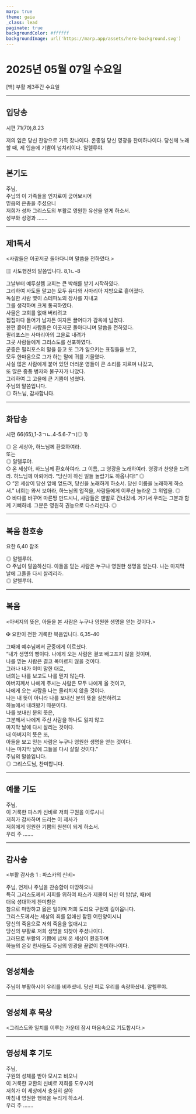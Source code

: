 ```yaml
---
marp: true
theme: gaia
_class: lead
paginate: true
backgroundColor: #ffffff
backgroundImage: url('https://marp.app/assets/hero-background.svg')
---
```


# 2025년 05월 07일 수요일

[백] 부활 제3주간 수요일  




---

## 입당송

시편 71(70),8.23

저의 입은 당신 찬양으로 가득 찼나이다. 온종일 당신 영광을 찬미하나이다. 당신께 노래할 때, 제 입술에 기쁨이 넘치리이다. 알렐루야.  
  


---

## 본기도

주님,  
주님의 이 가족들을 인자로이 굽어보시어  
믿음의 은총을 주셨으니  
저희가 성자 그리스도의 부활로 영원한 유산을 얻게 하소서.  
성부와 성령과 …….  
  


---

## 제1독서

<사람들은 이곳저곳 돌아다니며 말씀을 전하였다.>

▥ 사도행전의 말씀입니다. 8,1ㄴ-8

그날부터 예루살렘 교회는 큰 박해를 받기 시작하였다.  
그리하여 사도들 말고는 모두 유다와 사마리아 지방으로 흩어졌다.  
독실한 사람 몇이 스테파노의 장사를 지내고  
그를 생각하며 크게 통곡하였다.  
사울은 교회를 없애 버리려고  
집집마다 들어가 남자든 여자든 끌어다가 감옥에 넘겼다.  
한편 흩어진 사람들은 이곳저곳 돌아다니며 말씀을 전하였다.  
필리포스는 사마리아의 고을로 내려가  
그곳 사람들에게 그리스도를 선포하였다.  
군중은 필리포스의 말을 듣고 또 그가 일으키는 표징들을 보고,  
모두 한마음으로 그가 하는 말에 귀를 기울였다.  
사실 많은 사람에게 붙어 있던 더러운 영들이 큰 소리를 지르며 나갔고,  
또 많은 중풍 병자와 불구자가 나았다.  
그리하여 그 고을에 큰 기쁨이 넘쳤다.  
주님의 말씀입니다.  
◎ 하느님, 감사합니다.  
  


---

## 화답송

시편 66(65),1-3ㄱㄴ.4-5.6-7ㄱ(◎ 1)

◎ 온 세상아, 하느님께 환호하여라.  
또는  
◎ 알렐루야.  
○ 온 세상아, 하느님께 환호하여라. 그 이름, 그 영광을 노래하여라. 영광과 찬양을 드려라. 하느님께 아뢰어라. “당신이 하신 일들 놀랍기도 하옵니다!” ◎  
○ “온 세상이 당신 앞에 엎드려, 당신을 노래하게 하소서. 당신 이름을 노래하게 하소서.” 너희는 와서 보아라, 하느님의 업적을, 사람들에게 이루신 놀라운 그 위업을. ◎  
○ 바다를 바꾸어 마른땅 만드시니, 사람들은 맨발로 건너갔네. 거기서 우리는 그분과 함께 기뻐하네. 그분은 영원히 권능으로 다스리신다. ◎  
  


---

## 복음 환호송

요한 6,40 참조

◎ 알렐루야.  
○ 주님이 말씀하신다. 아들을 믿는 사람은 누구나 영원한 생명을 얻는다. 나는 마지막 날에 그들을 다시 살리리라.  
◎ 알렐루야.  
  


---

## 복음

<아버지의 뜻은, 아들을 본 사람은 누구나 영원한 생명을 얻는 것이다.>

✠ 요한이 전한 거룩한 복음입니다. 6,35-40

그때에 예수님께서 군중에게 이르셨다.  
“내가 생명의 빵이다. 나에게 오는 사람은 결코 배고프지 않을 것이며,  
나를 믿는 사람은 결코 목마르지 않을 것이다.  
그러나 내가 이미 말한 대로,  
너희는 나를 보고도 나를 믿지 않는다.  
아버지께서 나에게 주시는 사람은 모두 나에게 올 것이고,  
나에게 오는 사람을 나는 물리치지 않을 것이다.  
나는 내 뜻이 아니라 나를 보내신 분의 뜻을 실천하려고  
하늘에서 내려왔기 때문이다.  
나를 보내신 분의 뜻은,  
그분께서 나에게 주신 사람을 하나도 잃지 않고  
마지막 날에 다시 살리는 것이다.  
내 아버지의 뜻은 또,  
아들을 보고 믿는 사람은 누구나 영원한 생명을 얻는 것이다.  
나는 마지막 날에 그들을 다시 살릴 것이다.”  
주님의 말씀입니다.  
◎ 그리스도님, 찬미합니다.  
  


---

## 예물 기도

주님,  
이 거룩한 파스카 신비로 저희 구원을 이루시니  
저희가 감사하며 드리는 이 제사가  
저희에게 영원한 기쁨의 원천이 되게 하소서.  
우리 주 …….  
  


---

## 감사송

<부활 감사송 1 : 파스카의 신비>

주님, 언제나 주님을 찬송함이 마땅하오나  
특히 그리스도께서 저희를 위하여 파스카 제물이 되신 이 밤(날, 때)에  
더욱 성대하게 찬미함은  
참으로 마땅하고 옳은 일이며 저희 도리요 구원의 길이옵니다.  
그리스도께서는 세상의 죄를 없애신 참된 어린양이시니  
당신의 죽음으로 저희 죽음을 없애시고  
당신의 부활로 저희 생명을 되찾아 주셨나이다.  
그러므로 부활의 기쁨에 넘쳐 온 세상이 환호하며  
하늘의 온갖 천사들도 주님의 영광을 끝없이 찬미하나이다.  
  


---

## 영성체송

주님이 부활하시어 우리를 비추셨네. 당신 피로 우리를 속량하셨네. 알렐루야.  
  


---

## 영성체 후 묵상

<그리스도와 일치를 이루는 가운데 잠시 마음속으로 기도합시다.>  


---

## 영성체 후 기도

주님,  
구원의 성체를 받아 모시고 비오니  
이 거룩한 교환의 신비로 저희를 도우시어  
저희가 이 세상에서 충실히 살아  
마침내 영원한 행복을 누리게 하소서.  
우리 주 …….